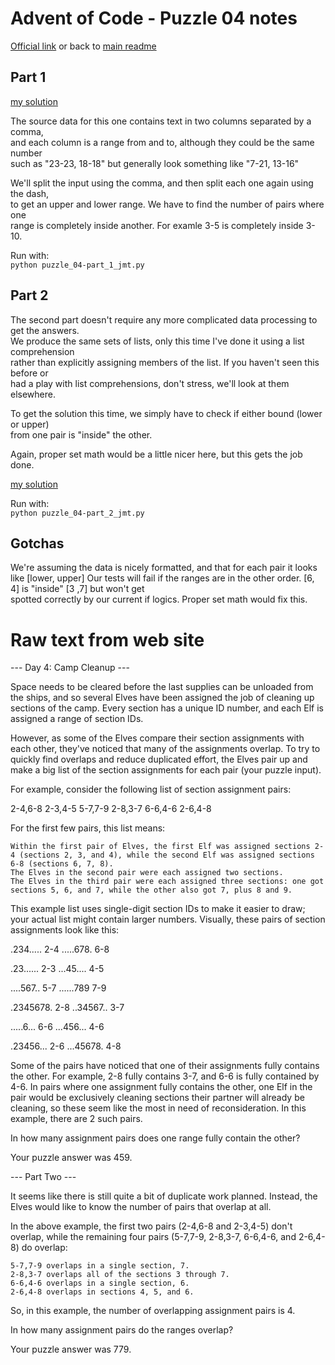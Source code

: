 # Advent of Code - Puzzle 04 notes

[Official link](https://adventofcode.com/2022/day/4) or back to [main readme](../readme.md)

## Part 1

[my solution](puzzle_04-part_1_jmt.py)  

The source data for this one contains text in two columns separated by a comma,  
and each column is a range from and to, although they could be the same number  
such as "23-23, 18-18" but generally look something like "7-21, 13-16"

We'll split the input using the comma, and then split each one again using the dash,  
to get an upper and lower range.  We have to find the number of pairs where one   
range is completely inside another. For examle 3-5 is completely inside 3-10.  

Run with:  
```python puzzle_04-part_1_jmt.py```

## Part 2

The second part doesn't require any more complicated data processing to get the answers.  
We produce the same sets of lists, only this time I've done it using a list comprehension  
rather than explicitly assigning members of the list.  If you haven't seen this before or  
had a play with list comprehensions, don't stress, we'll look at them elsewhere.

To get the solution this time, we simply have to check if either bound (lower or upper)  
from one pair is "inside" the other.

Again, proper set math would be a little nicer here, but this gets the job done.

[my solution](puzzle_04-part_2_jmt.py)  

Run with:  
```python puzzle_04-part_2_jmt.py``` 

## Gotchas
We're assuming the data is nicely formatted, and that for each pair it looks like [lower, upper] 
Our tests will fail if the ranges are in the other order.  [6, 4] is "inside" [3 ,7] but won't get  
spotted correctly by our current if logics.  Proper set math would fix this.


# Raw text from web site

--- Day 4: Camp Cleanup ---

Space needs to be cleared before the last supplies can be unloaded from the ships, and so several Elves have been assigned the job of cleaning up sections of the camp. Every section has a unique ID number, and each Elf is assigned a range of section IDs.

However, as some of the Elves compare their section assignments with each other, they've noticed that many of the assignments overlap. To try to quickly find overlaps and reduce duplicated effort, the Elves pair up and make a big list of the section assignments for each pair (your puzzle input).

For example, consider the following list of section assignment pairs:

2-4,6-8
2-3,4-5
5-7,7-9
2-8,3-7
6-6,4-6
2-6,4-8

For the first few pairs, this list means:

    Within the first pair of Elves, the first Elf was assigned sections 2-4 (sections 2, 3, and 4), while the second Elf was assigned sections 6-8 (sections 6, 7, 8).
    The Elves in the second pair were each assigned two sections.
    The Elves in the third pair were each assigned three sections: one got sections 5, 6, and 7, while the other also got 7, plus 8 and 9.

This example list uses single-digit section IDs to make it easier to draw; your actual list might contain larger numbers. Visually, these pairs of section assignments look like this:

.234.....  2-4
.....678.  6-8

.23......  2-3
...45....  4-5

....567..  5-7
......789  7-9

.2345678.  2-8
..34567..  3-7

.....6...  6-6
...456...  4-6

.23456...  2-6
...45678.  4-8

Some of the pairs have noticed that one of their assignments fully contains the other. For example, 2-8 fully contains 3-7, and 6-6 is fully contained by 4-6. In pairs where one assignment fully contains the other, one Elf in the pair would be exclusively cleaning sections their partner will already be cleaning, so these seem like the most in need of reconsideration. In this example, there are 2 such pairs.

In how many assignment pairs does one range fully contain the other?

Your puzzle answer was 459.

--- Part Two ---

It seems like there is still quite a bit of duplicate work planned. Instead, the Elves would like to know the number of pairs that overlap at all.

In the above example, the first two pairs (2-4,6-8 and 2-3,4-5) don't overlap, while the remaining four pairs (5-7,7-9, 2-8,3-7, 6-6,4-6, and 2-6,4-8) do overlap:

    5-7,7-9 overlaps in a single section, 7.
    2-8,3-7 overlaps all of the sections 3 through 7.
    6-6,4-6 overlaps in a single section, 6.
    2-6,4-8 overlaps in sections 4, 5, and 6.

So, in this example, the number of overlapping assignment pairs is 4.

In how many assignment pairs do the ranges overlap?

Your puzzle answer was 779.
